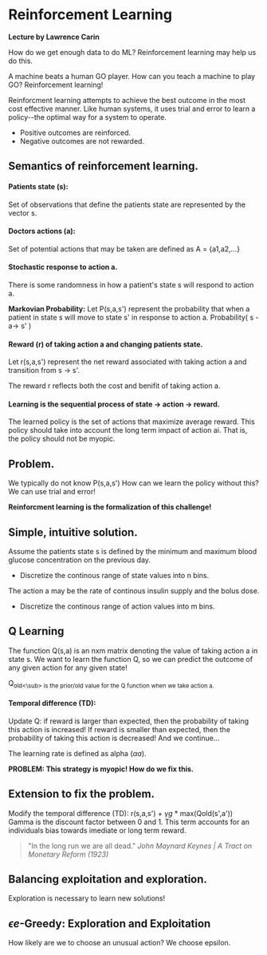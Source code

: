 # Reinforcement Learning
__Lecture by Lawrence Carin__

How do we get enough data to do ML?
Reinforcement learning may help us do this.

A machine beats a human GO player.
How can you teach a machine to play GO?
Reinforcement learning!

Reinforcment learning attempts to achieve the best outcome in the most 
cost effective manner. Like human systems, it uses trial and error to 
learn a policy--the optimal way for a system to operate.

* Positive outcomes are reinforced.
* Negative outcomes are not rewarded.

## Semantics of reinforcement learning.

#### Patients state (s):
Set of observations that define the patients state are represented by the
vector s.

#### Doctors actions (a):
Set of potential actions that may be taken are defined as A = {a1,a2,...}

#### Stochastic response to action a.
There is some randomness in how a patient's state s will respond to action a.

__Markovian Probability:__
Let P(s,a,s') represent the probability that when a patient in state s will 
move to state s' in response to action a.
    Probability( s -a-> s' )

#### Reward (r) of taking action a and changing patients state.
Let r(s,a,s') represent the net reward associated with taking action a and 
transition from s -> s'.

The reward r reflects both the cost and benifit of taking action a.

#### Learning is the sequential process of state -> action -> reward.
The learned policy is the set of actions that maximize average reward.
This policy should take into account the long term impact of action ai.
That is, the policy should not be myopic.

## Problem.
We typically do not know P(s,a,s')
How can we learn the policy without this?
We can use trial and error!

__Reinforcment learning is the formalization of this challenge!__

## Simple, intuitive solution.
Assume the patients state s is defined by the minimum and maximum blood glucose
concentration on the previous day. 
* Discretize the continous range of state values into n bins.

The action a may be the rate of continous insulin supply and the bolus dose.
* Discretize the continous range of action values into m bins.

## Q Learning
The function Q(s,a) is an nxm matrix denoting the value of taking action 
a in state s. We want to learn the function Q, so we can predict the outcome
of any given action for any given state!

Q<sub>old<\sub> is the prior/old value for the Q function when we take action a.

#### Temporal difference (TD):
Update Q: if reward is larger than expected, then the probability of taking 
this action is increased! If reward is smaller than expected, then the 
probability of taking this action is decreased! And we continue...

The learning rate is defined as alpha ($\alpha a$).

__PROBLEM: This strategy is myopic! How do we fix this.__

## Extension to fix the problem.
Modify the temporal difference (TD):
r(s,a,s') + $\gamma g$ * max(Qold(s',a'))
Gamma is the discount factor between 0 and 1. 
This term accounts for an individuals bias towards imediate or long term reward.

> "In the long run we are all dead."
>     _John Maynard Keynes | A Tract on Monetary Reform (1923)_

## Balancing exploitation and exploration.
Exploration is necessary to learn new solutions!

## $\epsilon e$-Greedy: Exploration and Exploitation
How likely are we to choose an unusual action?
We choose epsilon.


